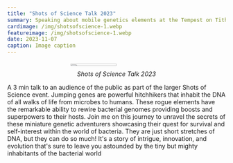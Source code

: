 ```yaml
---
title: "Shots of Science Talk 2023"
summary: Speaking about mobile genetics elements at the Tempest on Tithebarn St., Liverpool
cardimage: /img/shotsofscience-1.webp
featureimage: /img/shotsofscience-1.webp
date: 2023-11-07
caption: Image caption
---
```


<figure style="display:grid;place-items:center;">
    <img src='/img/shotsofscience-1.webp'  sizes='15vw' style='width:50%;height:auto'/>
        <figcaption><i>Shots of Science Talk 2023</i></figcaption>
</figure>

A 3 min talk to an audience of the public as part of the larger Shots of Science event. Jumping genes are powerful hitchhikers that inhabit the DNA of all walks of life from microbes to humans. These rogue elements have the remarkable ability to rewire bacterial genomes providing boosts and superpowers to their hosts. Join me on this journey to unravel the secrets of these miniature genetic adventurers showcasing their quest for survival and self-interest within the world of bacteria. They are just short stretches of DNA, but they can do so much! It's a story of intrigue, innovation, and evolution that's sure to leave you astounded by the tiny but mighty inhabitants of the bacterial world
